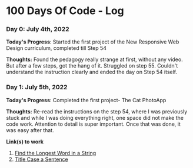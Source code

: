 # 100 Days Of Code - Log

### Day 0: July 4th, 2022

**Today's Progress**: Started the first project of the New Responsive Web Design curriculum, completed till Step 54

**Thoughts:** Found the pedagogy really strange at first, without any video. But after a few steps, got the hang of it. Struggled on step 55. Couldn't understand the instruction clearly and ended the day on Step 54 itself.

### Day 1: July 5th, 2022

**Today's Progress**: Completed the first project- The Cat PhotoApp

**Thoughts:** Re-read the instructions on the step 54, where I was previously stuck and while I was doing everything right, one space did not make the code work. Attention to detail is super important. Once that was done, it was easy after that. 

**Link(s) to work**
1. [Find the Longest Word in a String](https://www.freecodecamp.com/challenges/find-the-longest-word-in-a-string)
2. [Title Case a Sentence](https://www.freecodecamp.com/challenges/title-case-a-sentence)
